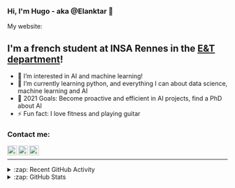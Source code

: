 ### Hi, I'm Hugo - aka @Elanktar 👋

My website:

## I'm a french student at INSA Rennes in the [E&T department][insa]!

- 👀 I’m interested in AI and machine learning!
- 🌱 I’m currently learning python, and everything I can about data science, machine learning and AI
- 🥅 2021 Goals: Become proactive and efficient in AI projects, find a PhD about AI
- ⚡ Fun fact: I love fitness and playing guitar

### Contact me:

[<img align="left" alt="codeSTACKr | Twitter" width="22px" src="https://camo.githubusercontent.com/395dda360ae2837…36f6e734076332f69636f6e732f747769747465722e737667" />][twitter]
[<img align="left" alt="codeSTACKr | LinkedIn" width="22px" src="https://camo.githubusercontent.com/d659d2bac00c01b…f6e734076332f69636f6e732f6c696e6b6564696e2e737667" />][linkedin]
[<img align="left" alt="codeSTACKr | Instagram" width="22px" src="https://camo.githubusercontent.com/c80f9763ed06d4a…e734076332f69636f6e732f696e7374616772616d2e737667" />][instagram]

<br />

---

<details>
  <summary>:zap: Recent GitHub Activity</summary>
  
<!--START_SECTION:activity-->
1. 🗣 Commented on:
2. ❗️ Closed issue
3. ❌ Closed PR 
4. 🗣 Commented on 
5. 🎉 Merged PR 
<!--END_SECTION:activity-->

</details>

<details>
  <summary>:zap: GitHub Stats</summary>

  <img align="left" alt="Elanktar's GitHub Stats" src="https://github-readme-stats.vercel.app/api?username=Elanktar&show_icons=true&hide_border=true" />

</details>

[insa]: https://www.insa-rennes.fr/electronics-telecommunications.html
[twitter]: https://twitter.com/Elanktar
[instagram]: https://www.instagram.com/hugopeuzet
[linkedin]: https://www.linkedin.com/in/hugo-peuzet
